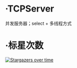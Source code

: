 # ·TCPServer
并发服务器；select + 多线程方式

# ·标星次数

[![Stargazers over time](https://starchart.cc/fyw4/TCPServer.svg)](https://starchart.cc/fyw4/TCPServer)
